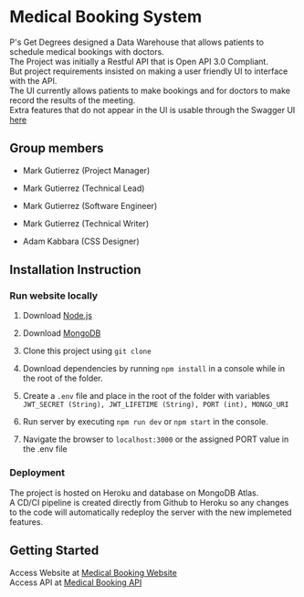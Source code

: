 # Medical Booking System

P's Get Degrees designed a Data Warehouse that allows patients to schedule medical bookings with doctors. \
The Project was initially a Restful API that is Open API 3.0 Compliant. \
But project requirements insisted on making a user friendly UI to interface with the API.\
The UI currently allows patients to make bookings and for doctors to make record the results of the meeting. \
Extra features that do not appear in the UI is usable through the Swagger UI [here](https://web-medical-booking.herokuapp.com/api)

## Group members

-   Mark Gutierrez (Project Manager)

-   Mark Gutierrez (Technical Lead)

-   Mark Gutierrez (Software Engineer)

-   Mark Gutierrez (Technical Writer)

-   Adam Kabbara (CSS Designer)

## Installation Instruction

### Run website locally

1. Download [Node.js](https://nodejs.org/en/download/current/)

2. Download [MongoDB](https://www.mongodb.com/try/download/community)

3. Clone this project using `git clone`

4. Download dependencies by running `npm install` in a console while in the root of the folder.

5. Create a `.env` file and place in the root of the folder with variables `JWT_SECRET (String), JWT_LIFETIME (String), PORT (int), MONGO_URI`

6. Run server by executing `npm run dev` or `npm start` in the console.

7. Navigate the browser to `localhost:3000` or the assigned PORT value in the .env file

### Deployment

The project is hosted on Heroku and database on MongoDB Atlas. \
A CD/CI pipeline is created directly from Github to Heroku so any changes to the code will automatically redeploy the server with the new implemeted features.

## Getting Started

Access Website at [Medical Booking Website](https://web-medical-booking.herokuapp.com/) \
Access API at [Medical Booking API](https://web-medical-booking.herokuapp.com/api)
